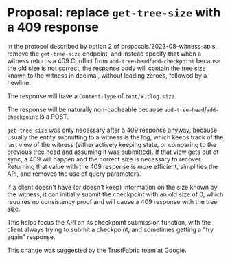# Proposal: replace `get-tree-size` with a 409 response

In the protocol described by option 2 of proposals/2023-08-witness-apis, remove
the `get-tree-size` endpoint, and instead specify that when a witness returns a
409 Conflict from `add-tree-head`/`add-checkpoint` because the old size is not
correct, the response body will contain the tree size known to the witness in
decimal, without leading zeroes, followed by a newline.

The response will have a `Content-Type` of `text/x.tlog.size`.

The response will be naturally non-cacheable because
`add-tree-head`/`add-checkpoint` is a POST.

`get-tree-size` was only necessary after a 409 response anyway, because usually
the entity submitting to a witness is the log, which keeps track of the last
view of the witness (either actively keeping state, or comparing to the previous
tree head and assuming it was submitted). If that view gets out of sync, a 409
will happen and the correct size is necessary to recover. Returning that value
with the 409 response is more efficient, simplifies the API, and removes the use
of query parameters.

If a client doesn't have (or doesn't keep) information on the size known by the
witness, it can initially submit the checkpoint with an old size of 0, which
requires no consistency proof and will cause a 409 response with the tree size.

This helps focus the API on its checkpoint submission function, with the client
always trying to submit a checkpoint, and sometimes getting a "try again"
response.

This change was suggested by the TrustFabric team at Google.
